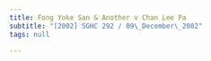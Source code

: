 ```yaml
---
title: Fong Yoke San & Another v Chan Lee Pa
subtitle: "[2002] SGHC 292 / 09\_December\_2002"
tags: null

---
```


